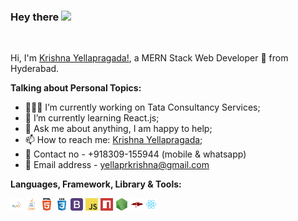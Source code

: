 ### Hey there <img src="https://media.giphy.com/media/hvRJCLFzcasrR4ia7z/giphy.gif" width="25px">

<a href="https://twitter.com/KrishnaYellapr2">
  <!-- <img align="left" alt="Krishna Yellapragada | Twitter" width="22px" src="https://raw.githubusercontent.com/peterthehan/peterthehan/master/assets/twitter.svg" /> -->
</a>
<a href="https://www.linkedin.com/in/krishna-yellapragada-707b151ab/">
  <!-- <img align="left" alt="Krishna's LinkedIN" width="22px" src="https://raw.githubusercontent.com/peterthehan/peterthehan/master/assets/linkedin.svg" /> -->
</a>

 

<!-- ![](https://visitor-badge.glitch.me/badge?page_id=SajeebChakraborty) -->

<br />
<!-- 
<a href="https://www.facebook.com/krishna984931058/">
    <i class="fa-brands fa-facebook">My Facebook</i> -->
 </a>

<!-- <br /> -->


<!-- <br /> -->

Hi, I'm [Krishna Yellapragada!](https://github.com/krishna9849), a MERN Stack Web Developer 🚀 from Hyderabad.


  
**Talking about Personal Topics:**

- 👨🏽‍💻 I’m currently working on Tata Consultancy Services;
- 🌱 I’m currently learning React.js; 
- 💬 Ask me about anything, I am happy to help;
- 📫 How to reach me: [Krishna Yellapragada](https://www.facebook.com/krishna984931058/);
- 💬 Contact no - +918309-155944 (mobile & whatsapp)
- 🌱 Email address - yellaprkrishna@gmail.com


**Languages, Framework, Library & Tools:**  

<!-- <code><img height="20" src="https://raw.githubusercontent.com/github/explore/80688e429a7d4ef2fca1e82350fe8e3517d3494d/topics/laravel/laravel.png"></code> -->
<!-- <code><img height="20" src="https://raw.githubusercontent.com/github/explore/80688e429a7d4ef2fca1e82350fe8e3517d3494d/topics/php/php.png"></code> -->
<code><img height="20" src="https://raw.githubusercontent.com/github/explore/80688e429a7d4ef2fca1e82350fe8e3517d3494d/topics/mysql/mysql.png"></code>
<code><img height="20" src="https://raw.githubusercontent.com/github/explore/80688e429a7d4ef2fca1e82350fe8e3517d3494d/topics/java/java.png"></code>
<code><img height="20" src="https://raw.githubusercontent.com/github/explore/80688e429a7d4ef2fca1e82350fe8e3517d3494d/topics/html/html.png"></code>
<code><img height="20" src="https://raw.githubusercontent.com/github/explore/80688e429a7d4ef2fca1e82350fe8e3517d3494d/topics/css/css.png"></code>
<code><img height="20" src="https://raw.githubusercontent.com/github/explore/80688e429a7d4ef2fca1e82350fe8e3517d3494d/topics/bootstrap/bootstrap.png"></code>
<code><img height="20" src="https://raw.githubusercontent.com/github/explore/80688e429a7d4ef2fca1e82350fe8e3517d3494d/topics/javascript/javascript.png"></code>
<code><img height="20" src="https://raw.githubusercontent.com/github/explore/80688e429a7d4ef2fca1e82350fe8e3517d3494d/topics/npm/npm.png"></code>
<code><img height="20" src="https://raw.githubusercontent.com/github/explore/80688e429a7d4ef2fca1e82350fe8e3517d3494d/topics/nodejs/nodejs.png"></code>
<code><img height="20" src="https://raw.githubusercontent.com/github/explore/80688e429a7d4ef2fca1e82350fe8e3517d3494d/topics/mongoose/mongoose.png"></code>
<code><img height="20" src="https://raw.githubusercontent.com/github/explore/80688e429a7d4ef2fca1e82350fe8e3517d3494d/topics/react/react.png"></code>






